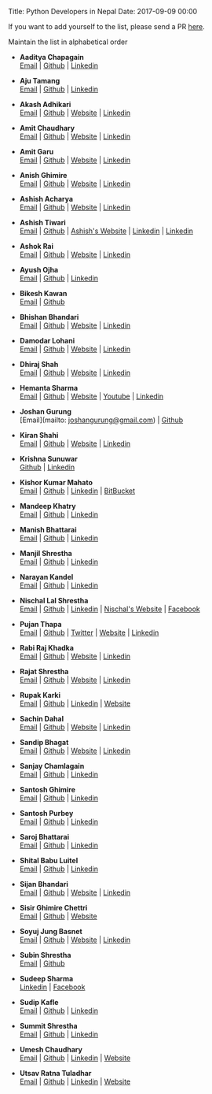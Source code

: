 Title: Python Developers in Nepal
Date: 2017-09-09 00:00

If you want to add yourself to the list, please send a PR [here](https://github.com/PythonNepal/pythonnepal.github.io/blob/source/content/pages/developers.md).

Maintain the list in alphabetical order

- **Aaditya Chapagain**  
[Email](mailtto:chapagain.aaditya@gmail.com) | [Github](https://github.com/aadityachapagain) | [Linkedin](https://www.linkedin.com/in/aaditya-chapagain-b5170a104/)

- **Aju Tamang**  
[Email](mailto:ajutamang10@outlook.com) | [Github](https://github.com/Aju100) | [Linkedin](https://np.linkedin.com/in/aju-tamang-4a1a8514a)

- **Akash Adhikari**  
[Email](mailto:contact@akashadhikari.com.np) | [Github](https://github.com/akashadhikari) | [Website](https://akashadhikari.com.np) | [Linkedin](https://www.linkedin.com/in/akashadh/)

- **Amit Chaudhary**  
[Email](mailto:meamitkc@gmail.com) | [Github](https://github.com/amitness) | [Website](https://amitness.com) | [Linkedin](https://www.linkedin.com/in/amitness/)

- **Amit Garu**  
[Email](mailto:amitgaru2@gmail.com) | [Github](https://github.com/arneec) | [Website](http://amitgaru.com.np) | [Linkedin](https://www.linkedin.com/in/xillar/)

- **Anish Ghimire**  
[Email](mailto:aghimire603@gmail.com) | [Github](https://github.com/anishghimire603) | [Website](https://ganish.com.np/) | [Linkedin](https://www.linkedin.com/in/anish-ghimire-4b872715a/)

- **Ashish Acharya**  
[Email](mailto:ashish.acharya14@gmail.com) | [Github](https://github.com/code-geek) | [Website](http://ashishacharya.com) | [Linkedin](https://www.linkedin.com/in/ashishdotpy/) 

- **Ashish Tiwari**  
[Email](mailto:hi@aashishtiwari.com.np) | [Github](https://github.com/MegaMind98) | [Ashish's Website](https://aashishtiwari.com.np) | [Linkedin](https://www.linkedin.com/in/MegaMindAT/) | [Linkedin](https://www.twitter.com/MegaMindAT)

- **Ashok Rai**  
[Email](mailto:ashokrai2053@gmail.com) | [Github](https://github.com/ashok-rai) | [Website](https://ashok-rai.com.np) | [Linkedin](https://www.linkedin.com/in/ashokayrai/)

- **Ayush Ojha**  
[Email](mailto:aimm.official@gmail.com) | [Github](https://github.com/officialaimm) | [Linkedin](https://www.linkedin.com/in/ayush-ojha-75206313a/)

- **Bikesh Kawan**  
[Email](mailto:bikeshkawang@gmail.com) | [Github](https://github.com/bkawan)

- **Bhishan Bhandari**  
[Email](mailto:bbhishan@gmail.com) | [Github](https://github.com/bhishan) | [Website](http://thetaranights.com) | [Linkedin](https://www.linkedin.com/in/bhishan-bhandari-049800108)

- **Damodar Lohani**  
[Email](mailto:dlohani48@gmail.com) | [Github](https://github.com/lohanidamodar) | [Website](https://dlohani.com.np) | [Linkedin](https://www.linkedin.com/in/lohanidamodar)

- **Dhiraj Shah**  
[Email](mailto:dhiraj.shah04@gmail.com) | [Github](https://github.com/dhirajshah04) | [Website](https://dhirajshah04.github.io) | [Linkedin](https://www.linkedin.com/in/dhiraj-shah-52aaa776)

- **Hemanta Sharma**  
[Email](mailto:sharmahemanta.212@gmail.com) | [Github](https://github.com/hemanta212) | [Website](https://hemanta212.github.io) | [Youtube](https://youtube.com/channel/UCSEjG-VVENmjMg1srEa_hLQ) | [Linkedin](https://www.linkedin.com/in/hemanta-sharma-636290137)

- **Joshan Gurung**  
[Email](mailto: joshangurung@gmail.com) | [Github](https://github.com/joshan)

- **Kiran Shahi**  
[Email](mailto:kiran.shahi.np@gmail.com) | [Github](https://github.com/kiranshahi) | [Website](http://kirans.me) | [Linkedin](https://www.linkedin.com/in/itskirans/)

- **Krishna Sunuwar**  
[Github](https://github.com/s2krish) | [Linkedin](https://www.linkedin.com/in/s2krish/)

- **Kishor Kumar Mahato**  
[Email](mailto:cyberkishor@gmail.com) | [Github](https://github.com/cyberkishor) | [Linkedin](https://www.linkedin.com/in/kishrorkumar/) | [BitBucket](https://bitbucket.org/cyberkishor/)

- **Mandeep Khatry**  
[Email](mailto:mandeepkhatry1997@gmail.com) | [Github](https://github.com/mandeepkhatry) | [Linkedin](https://www.linkedin.com/in/mandeep-khatry-a1059212a/)

- **Manish Bhattarai**  
[Email](mailto:bhaimanish00@gmail.com) | [Github](https://github.com/nepalikingpin) | [Linkedin](https://www.linkedin.com/in/tecchy/)

- **Manjil Shrestha**  
 [Email](mailto:shresthamanjil21@gmail.com) | [Github](https://github.com/smanjil) | [Linkedin](https://www.linkedin.com/in/manjil-shrestha-038527b4/)
 
- **Narayan Kandel**  
[Email](mailto:npk.and@gmail.com) | [Github](https://github.com/nkandel) | [Linkedin](https://www.linkedin.com/in/narayankandel/)

- **Nischal Lal Shrestha**  
[Email](mailto:hi@nischal.info.np) | [Github](https://github.com/theonlyNischal) | [Linkedin](https://www.linkedin.com/in/theonlyNischal/) | [Nischal's Website](https://nischal.info.np/) | [Facebook](https://facebook.com/theonlyNischal/)

- **Pujan Thapa**  
[Email](mailto:iampujan@outlook.com) | [Github](https://github.com/iampujan) | [Twitter](https://twitter.com/iampujan20)  | [Website](https://pujanthapa.com.np) | [Linkedin](https://www.linkedin.com/in/iampujan/)

- **Rabi Raj Khadka**  
[Email](mailto:er.rabirajkhadka@gmail.com) | [Github](https://github.com/rabirajkhadka) | [Website](http://rabirajkhadka.me) | [Linkedin](https://www.linkedin.com/in/rabirajkhadka/)

- **Rajat Shrestha**  
[Email](mailto:rajat.shrestha@eydean.com) | [Github](https://github.com/shrestharajat) | [Website](http://shrestharajat.tech) | [Linkedin](https://www.linkedin.com/in/shrestharajat/)

- **Rupak Karki**  
[Email](mailto:rupakkarki123@gmail.com) | [Github](https://github.com/rupakkarki27) | [Linkedin](https://www.linkedin.com/in/rupakkarki) | [Website](https://www.rupakkarki.com.np) 

- **Sachin Dahal**  
[Email](mailto:sachindahal594@gmail.com) | [Github](https://github.com/sachin-dahal) | [Website](http://sachind.com.np/) | [Linkedin](https://www.linkedin.com/in/sachin-dahal)

- **Sandip Bhagat**  
[Email](mailto:sandipbgt@gmail.com) | [Github](https://github.com/sandipbgt) | [Website](http://sandipbgt.com) | [Linkedin](https://www.linkedin.com/in/sandipbgt/)

- **Sanjay Chamlagain**  
[Email](mailto:quitthegame3@gmail.com) | [Github](https://github.com/sanjaychamlagain) | [Linkedin](https://www.linkedin.com/in/sanjay-chamlagain-403156184/)

- **Santosh Ghimire**  
[Email](mailto:santosh.ghimire33@gmail.com) | [Github](https://github.com/santoshghimire) | [Linkedin](https://www.linkedin.com/in/santoshghimire/)

- **Santosh Purbey**  
[Email](mailto:purbey.santosh@hotmail.com) | [Github](https://github.com/santoshpurbey) | [Linkedin](https://www.linkedin.com/in/santosh3511/)

- **Saroj Bhattarai**  
[Email](mailto:sarojbhattarai2053@gmail.com) | [Github](https://github.com/thevirusx3) | [Linkedin](https://www.linkedin.com/in/thevirusx3/)

- **Shital Babu Luitel**  
[Email](mailto:ctalluitel@gmail.com) | [Github](https://github.com/shitalluitel) | [Linkedin](https://www.linkedin.com/in/shital-luitel-38363713a/)

- **Sijan Bhandari**  
[Email](mailto:sijanonly@gmail.com) | [Github](https://github.com/sijanonly) | [Website](https://sijanb.com.np/) | [Linkedin](https://www.linkedin.com/in/sijanonly/)

- **Sisir Ghimire Chettri**  
[Email](mailto:samratsisir294@gmail.com) | [Github](https://github.com/tuxsisir) | [Website](https://tuxsisir.github.io)

- **Soyuj Jung Basnet**  
[Email](mailto:bsoyuj@gmail.com) | [Github](https://github.com/basnetsoyuj) | [Website](https://soyuj.com.np) | [Linkedin](https://www.linkedin.com/in/basnetsoyuj/)

- **Subin Shrestha**  
[Email](mailto:developer.shrestha@gmail.com) | [Github](https://github.com/sthasbin)

- **Sudeep  Sharma**  
[Linkedin](https://www.linkedin.com/in/sudeep-sharma-788152145/) | [Facebook](http://facebook.com/sudeep.sharma2052)

- **Sudip Kafle**  
[Email](mailto:soodip.kafle@gmail.com) | [Github](https://github.com/kaflesudip) | [Linkedin](https://www.linkedin.com/in/kaflesudip/)

- **Summit Shrestha**  
[Email](mailto:sumz.stha01@gmail.com) | [Github](https://github.com/SummitStha) | [Linkedin](https://www.linkedin.com/in/summit-shrestha-50089a137/)

- **Umesh Chaudhary**  
[Email](mailto:umesschaudhary@gmail.com) | [Github](https://github.com/umschaudhary) | [Linkedin](https://www.linkedin.com/in/umesh-chaudhary-132589141/) | [Website](http://umschaudhary.github.io) 

- **Utsav Ratna Tuladhar**  
[Email](mailto:utsav.ratna@gmail.com) | [Github](https://github.com/UtsavRatna) | [Linkedin](https://www.linkedin.com/in/utsav-ratna-tuladhar-b74735119/) | [Website](http://utsavratna33.azurewebsites.net) 
